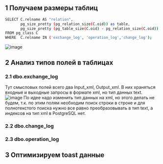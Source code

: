 ## 1 Получаем размеры таблиц 
```bash
SELECT C.relname AS "relation",
       pg_size_pretty (pg_relation_size(C.oid)) as table,
       pg_size_pretty (pg_table_size(C.oid) - pg_relation_size(C.oid)) as TOASTtable
FROM pg_class C
WHERE  C.relname IN ('exchange_log', 'operation_log','change_log');
```
![image](https://github.com/user-attachments/assets/024dc2ac-6cd2-4c7b-8204-7e5d6c64d0ae)

## 2 Анализ типов полей в таблицах
### 2.1 dbo.exchange_log 
Тут смысловых полей всего два Input_xml, Output_xml. В них храняться входные и выходные запросы в формате xml, но тип данных text.
![image](https://github.com/user-attachments/assets/fa70789a-2e1d-4f74-9b1e-7f372b4ef77e)
По идее надо изменить тип данных на xml, но этого делать не будем, т.к. по этим полям необходим поиск строки в строке и для полнотекстого поиска нужно все равно преобразовывать в тип text, а индексов на тип xml в PostgreSQL нет.
### 2.2 dbo.change_log

### 2.3 dbo.operation_log


## 3 Оптимизируем toast данные








